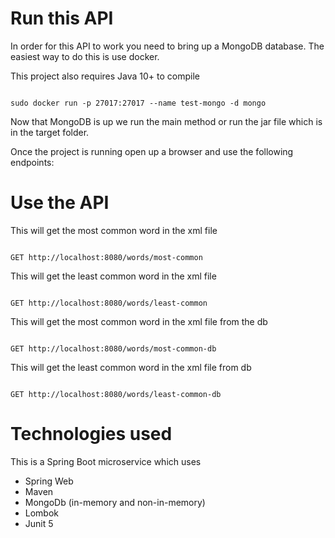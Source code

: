 # Run this API
In order for this API to work you need to bring up a MongoDB database.
The easiest way to do this is use docker.

This project also requires Java 10+ to compile

<code>
sudo docker run -p 27017:27017 --name test-mongo -d mongo
</code>

Now that MongoDB is up we run the main method or
run the jar file which is in the target folder.

Once the project is running open up a browser and use the following endpoints:

# Use the API
This will get the most common word in the xml file

<code>
GET http://localhost:8080/words/most-common
</code>

This will get the least common word in the xml file

<code>
GET http://localhost:8080/words/least-common
</code>

This will get the most common word in the xml file from the db

<code>
GET http://localhost:8080/words/most-common-db
</code>

This will get the least common word in the xml file from db

<code>
GET http://localhost:8080/words/least-common-db
</code>

# Technologies used
This is a Spring Boot microservice which uses
* Spring Web
* Maven 
* MongoDb (in-memory and non-in-memory)
* Lombok
* Junit 5